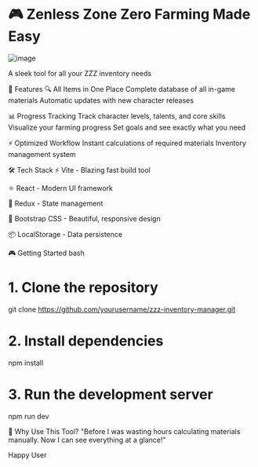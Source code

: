 # 🎮 Zenless Zone Zero Farming Made Easy

![image](https://github.com/user-attachments/assets/0ce1497e-e115-4b5e-a06d-00a351130222)

A sleek tool for all your ZZZ inventory needs

🚀 Features
🔍 All Items in One Place
Complete database of all in-game materials
Automatic updates with new character releases

📊 Progress Tracking
Track character levels, talents, and core skills
Visualize your farming progress
Set goals and see exactly what you need

⚡ Optimized Workflow
Instant calculations of required materials
Inventory management system

🛠️ Tech Stack
⚡ Vite - Blazing fast build tool

⚛️ React - Modern UI framework

🔄 Redux - State management

🎨 Bootstrap CSS - Beautiful, responsive design

📦 LocalStorage - Data persistence

🎮 Getting Started
bash
# 1. Clone the repository
git clone https://github.com/yourusername/zzz-inventory-manager.git

# 2. Install dependencies
npm install

# 3. Run the development server
npm run dev

🌟 Why Use This Tool?
"Before I was wasting hours calculating materials manually. Now I can see everything at a glance!"

Happy User
